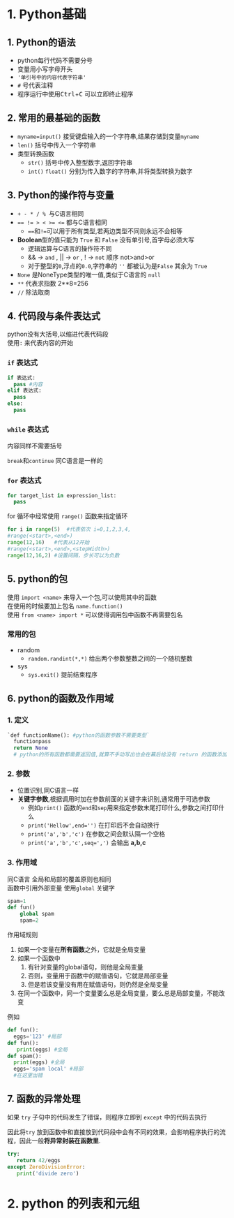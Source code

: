 # 1. Python基础

## 1. Python的语法

* python每行代码不需要分号
* 变量用小写字母开头
* `'单引号中的内容代表字符串'`
* `#` 号代表注释
* 程序运行中使用<kbd>Ctrl</kbd>+<kbd>C</kbd> 可以立即终止程序

## 2. 常用的最基础的函数
* `myname=input()` 接受键盘输入的一个字符串,结果存储到变量`myname`
* `len()`  括号中传入一个字符串
* 类型转换函数
  * `str()`  括号中传入整型数字,返回字符串
  * `int()`  `float()` 分别为传入数字的字符串,并将类型转换为数字

## 3. Python的操作符与变量
* `+ - * / % `与C语言相同
* `== != > < >= <=` 都与C语言相同
  * `==`和`!=`可以用于所有类型,若两边类型不同则永远不会相等
* **Boolean**型的值只能为 `True` 和 `False` 没有单引号,首字母必须大写
  * 逻辑运算与C语言的操作符不同 
  * && -> `and` , || -> `or` , ! -> `not`     顺序  not>and>or
  * 对于整型的`0`,浮点的`0.0`,字符串的 `''` 都被认为是`False` 其余为 `True` 
* `None` 是NoneType类型的唯一值,类似于C语言的 `null`
* `**` 代表求指数 2**8=256
* `//` 除法取商

## 4. 代码段与条件表达式
python没有大括号,以缩进代表代码段  
使用`:` 来代表内容的开始

### `if` 表达式
```python
if 表达式:
  pass #内容
elif 表达式:
  pass
else:
  pass
```
### `while` 表达式
内容同样不需要括号

`break`和`continue` 同C语言是一样的

### `for` 表达式

```python
for target_list in expression_list:
  pass
```
for 循环中经常使用 `range()` 函数来指定循环
```python
for i in range(5)  #代表依次 i=0,1,2,3,4,
#range(<start>,<end>)
range(12,16)   #代表从12开始
#range(<start>,<end>,<stepWidth>)
range(12,16,2) #设置间隔，步长可以为负数
```

## 5. python的包

使用 `import <name>` 来导入一个包,可以使用其中的函数  
在使用的时候要加上包名 `name.function()`  
使用 `from <name> import *` 可以使得调用包中函数不再需要包名  

### 常用的包
* random
  * `random.randint(*,*)` 给出两个参数整数之间的一个随机整数
* sys
  * `sys.exit()` 提前结束程序


## 6. python的函数及作用域

### 1. 定义
```python
`def functionName(): #python的函数参数不需要类型`
  functionpass
  return None
  # python的所有函数都需要返回值,就算不手动写出也会在幕后给没有 return 的函数添加 return None
```
### 2. 参数
* 位置识别,同C语言一样
* **关键字参数**,根据调用时加在参数前面的关键字来识别,通常用于可选参数
  * 例如`print()` 函数的`end`和`sep`用来指定参数末尾打印什么,参数之间打印什么
  * `print('Hellow',end='')` 在打印后不会自动换行
  * `print('a','b','c')` 在参数之间会默认隔一个空格
  * `print('a','b','c',seq=',')` 会输出 **a,b,c** 
  
### 3. 作用域

同C语言 全局和局部的覆盖原则也相同  
函数中引用外部变量 使用`global` 关键字
```python
spam=1
def fun()
    global spam
    spam=2
```
作用域规则
1. 如果一个变量在**所有函数**之外，它就是全局变量
2. 如果一个函数中
   1. 有针对变量的global语句，则他是全局变量  
   2. 否则，变量用于函数中的赋值语句，它就是局部变量
   3. 但是若该变量没有用在赋值语句，则仍然是全局变量
3. 在同一个函数中，同一个变量要么总是全局变量，要么总是局部变量，不能改变

例如  
```python
def fun():
  eggs='123' #局部
def fun():
   print(eggs) #全局
def spam():
  print(eggs) #全局  
  eggs='spam local' #局部
  #在这里出错
```

## 7. 函数的异常处理

如果 `try` 子句中的代码发生了错误，则程序立即到 `except` 中的代码去执行  

因此将`try` 放到函数中和直接放到代码段中会有不同的效果，会影响程序执行的流程，因此一般**将异常封装在函数里**.

```python
try:
   return 42/eggs
except ZeroDivisionError:
   print('divide zero')
```

# 2. python 的列表和元组